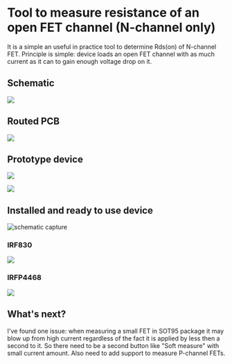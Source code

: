 # Tool to measure resistance of an open FET channel (N-channel only)
It is a simple an useful in practice tool to determine Rds(on) of N-channel FET. Principle is simple: device loads an open FET channel with as much current as it can to gain enough voltage drop on it.

## Schematic
![](https://raw.github.com/SwInDaMix/swindamix.github.io/master/docs/DevTool_RdsMetter/schematic.png)

## Routed PCB
![](https://raw.github.com/SwInDaMix/swindamix.github.io/master/docs/DevTool_RdsMetter/pcb.png)

## Prototype device
![](https://raw.github.com/SwInDaMix/swindamix.github.io/master/docs/DevTool_RdsMetter/prototype_device1.jpg)

![](https://raw.github.com/SwInDaMix/swindamix.github.io/master/docs/DevTool_RdsMetter/prototype_device2.jpg)

## Installed and ready to use device
![schematic capture](https://raw.github.com/SwInDaMix/swindamix.github.io/master/docs/DevTool_RdsMetter/installed_device1.jpg)

### IRF830
![](https://raw.github.com/SwInDaMix/swindamix.github.io/master/docs/DevTool_RdsMetter/installed_device2.jpg)

### IRFP4468
![](https://raw.github.com/SwInDaMix/swindamix.github.io/master/docs/DevTool_RdsMetter/installed_device3.jpg)

## What's next?
I've found one issue: when measuring a small FET in SOT95 package it may blow up from high current regardless of the fact it is applied by less then a second to it. So there need to be a second button like "Soft measure" with small current amount. Also need to add support to measure P-channel FETs.